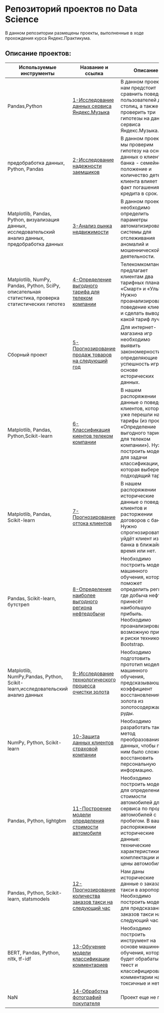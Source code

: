 # Репозиторий проектов по Data Science


В данном репозитории размещены проекты, выполненные в ходе прохождения курса Яндекс.Практикума.

## Описание проектов:
| Используемые инструменты | Название и ссылка | Описание |
|---------------|-------------------|------------------------------------------------------------------|
|Pandas,Python |[1-Исследование данных сервиса Яндекс.Музыка](https://github.com/S1udent/yandex-practicum/tree/main/1-Исследование%20данных%20сервиса%20Яндекс.Музыка)|В данном проекте нам предстоит сравнить поведение пользователей двух столиц, а также проверить три гипотезы на данных сервиса Яндекс.Музыка.|
|предобработка данных, Python, Pandas |[2-Исследование надежности заемщиков](https://github.com/S1udent/yandex-practicum/tree/main/2-Исследование%20надежности%20заемщиков)|В данном проекте мы проверим гипотезу на основе данных о клиентах банка - семейное положение и количество детей клиента влияет на факт погашения кредита в срок.|
|Matplotlib, Pandas, Python, визуализация данных, исследовательский анализ данных, предобработка данных |[3-Анализ рынка недвижимости](https://github.com/S1udent/yandex-practicum/tree/main/3-Анализ%20рынка%20недвижимости)|В данном проекте необходимо определить параметры автоматизированной системы для отслеживания аномалий и мошеннической деятельности.|
|Matplotlib, NumPy, Pandas, Python, SciPy, описательная статистика, проверка статистических гипотез |[4-Определение выгодного тарифа для телеком компании](https://github.com/S1udent/yandex-practicum/tree/main/4-Определение%20выгодного%20тарифа%20для%20телеком%20компании)|Телекомкомпания предлагает клиентам два тарифных плана: «Смарт» и «Ультра». Нужно проанализировать поведение клиентов и сделать вывод — какой тариф лучше.|
|Сборный проект|[5-Прогнозирование продаж товаров на следующий год](https://github.com/S1udent/yandex-practicum/tree/main/5-Прогнозирование%20продаж%20товаров%20на%20следующий%20год)|Для интернет-магазина игр необходимо выявить закономерности, определяющие успешность игр, на основе исторических данных.|
|Matplotlib, Pandas, Python,Scikit-learn |[6-Классификация киентов телеком компании](https://github.com/S1udent/yandex-practicum/tree/main/6-Классификация%20киентов%20телеком%20компании)|В нашем распоряжении данные о поведении клиентов, которые уже перешли на эти тарифы (из проекта «Определение выгодного тарифа для телеком компании»). Нужно построить модель для задачи классификации, которая выберет подходящий тариф|
|Matplotlib, Pandas, Scikit-learn |[7-Прогнозирование оттока клиентов](https://github.com/S1udent/yandex-practicum/tree/main/7-Прогнозирование%20оттока%20клиентов)|В нашем распоряжении исторические данные о поведении клиентов и расторжении договоров с банком. Нужно спрогнозировать, уйдёт клиент из банка в ближайшее время или нет.|
|Pandas, Scikit-learn, бутстреп |[8-Определение наиболее выгодного региона нефтедобычи](https://github.com/S1udent/yandex-practicum/tree/main/8-Определение%20наиболее%20выгодного%20региона%20нефтедобычи)|Необходимо построить модель машинного обучения, которая поможет определить регион, где добыча нефти принесёт наибольшую прибыль. Необходимо проанализировать возможную прибыль и риски техникой Bootstrap.|
|Matplotlib, NumPy,Pandas, Python, Scikit-learn,исследовательский анализ данных |[9-Исследование технологического процесса очистки золота](https://github.com/S1udent/yandex-practicum/tree/main/9-Исследование%20технологического%20процесса%20очистки%20золота)|Необходимо подготовить прототип модели машинного обучения, предсказывающий коэффициент восстановления золота из золотосодержащей руды.|
|NumPy, Python, Scikit-learn |[10-Защита данных клиентов страховой компании](https://github.com/S1udent/yandex-practicum/tree/main/10-Защита%20данных%20клиентов%20страховой%20компании)|Необходимо разработать такой метод преобразования данных, чтобы по ним было сложно восстановить персональную информацию.|
|Pandas, Python, lightgbm |[11-Построение модели определения стоимости автомобиля](https://github.com/S1udent/yandex-practicum/tree/main/11-Построение%20модели%20определения%20стоимости%20автомобиля)|Необходимо построить модель для определения стоимости автомобилей для сервиса по продаже автомобилей с пробегом. В вашем распоряжении исторические данные: технические характеристики, комплектации и цены автомобилей.|
|Pandas, Python, Scikit-learn, statsmodels |[12-Прогнозирование количества заказов такси на следующий час](https://github.com/S1udent/yandex-practicum/tree/main/12-Прогнозирование%20количества%20заказов%20такси%20на%20следующий%20час)|Нам даны исторические данные о заказах такси в аэропортах. Необходимо построить модель для предсказания заказов такси на следующий час.|
|BERT, Pandas, Python, nltk, tf-idf |[13-Обучение модели классификации комментариев](https://github.com/S1udent/yandex-practicum/tree/main/13-Обучение%20модели%20классификации%20комментариев)|Необходимо построить инструмент на основе машинного обучения, который будет обрабатывать теест и классифицировать комментарии на токсичные и нет.|
|NaN |[14-Обработка фотографий покупателя](https://github.com/S1udent/yandex-practicum/tree/main/14-Обработка%20фотографий%20покупателя)|Проект еще не готов|





